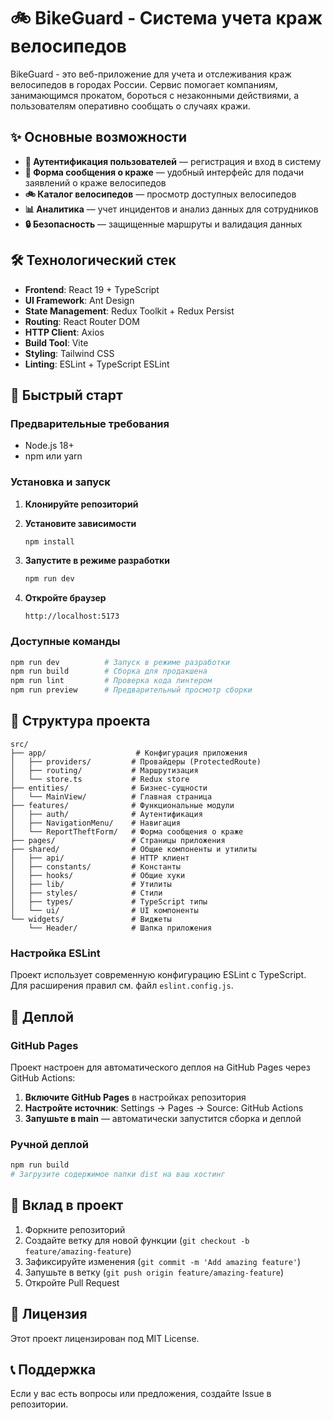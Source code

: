 # 🚲 BikeGuard - Система учета краж велосипедов

BikeGuard - это веб-приложение для учета и отслеживания краж велосипедов в городах России. Сервис помогает компаниям, занимающимся прокатом, бороться с незаконными действиями, а пользователям оперативно сообщать о случаях кражи.

## ✨ Основные возможности

- **🔐 Аутентификация пользователей** — регистрация и вход в систему
- **📝 Форма сообщения о краже** — удобный интерфейс для подачи заявлений о краже велосипедов
- **🚲 Каталог велосипедов** — просмотр доступных велосипедов
- **📊 Аналитика** — учет инцидентов и анализ данных для сотрудников
- **🔒 Безопасность** — защищенные маршруты и валидация данных

## 🛠 Технологический стек

- **Frontend**: React 19 + TypeScript
- **UI Framework**: Ant Design
- **State Management**: Redux Toolkit + Redux Persist
- **Routing**: React Router DOM
- **HTTP Client**: Axios
- **Build Tool**: Vite
- **Styling**: Tailwind CSS
- **Linting**: ESLint + TypeScript ESLint

## 🚀 Быстрый старт

### Предварительные требования

- Node.js 18+ 
- npm или yarn

### Установка и запуск

1. **Клонируйте репозиторий**

2. **Установите зависимости**
   ```bash
   npm install
   ```

3. **Запустите в режиме разработки**
   ```bash
   npm run dev
   ```

4. **Откройте браузер**
   ```
   http://localhost:5173
   ```

### Доступные команды

```bash
npm run dev          # Запуск в режиме разработки
npm run build        # Сборка для продакшена
npm run lint         # Проверка кода линтером
npm run preview      # Предварительный просмотр сборки
```

## 📁 Структура проекта

```
src/
├── app/                    # Конфигурация приложения
│   ├── providers/         # Провайдеры (ProtectedRoute)
│   ├── routing/           # Маршрутизация
│   └── store.ts           # Redux store
├── entities/              # Бизнес-сущности
│   └── MainView/          # Главная страница
├── features/              # Функциональные модули
│   ├── auth/              # Аутентификация
│   ├── NavigationMenu/    # Навигация
│   └── ReportTheftForm/   # Форма сообщения о краже
├── pages/                 # Страницы приложения
├── shared/                # Общие компоненты и утилиты
│   ├── api/               # HTTP клиент
│   ├── constants/         # Константы
│   ├── hooks/             # Общие хуки
│   ├── lib/               # Утилиты
│   ├── styles/            # Стили
│   ├── types/             # TypeScript типы
│   └── ui/                # UI компоненты
└── widgets/               # Виджеты
    └── Header/            # Шапка приложения
```



### Настройка ESLint

Проект использует современную конфигурацию ESLint с TypeScript. Для расширения правил см. файл `eslint.config.js`.

## 🚀 Деплой

### GitHub Pages

Проект настроен для автоматического деплоя на GitHub Pages через GitHub Actions:

1. **Включите GitHub Pages** в настройках репозитория
2. **Настройте источник**: Settings → Pages → Source: GitHub Actions
3. **Запушьте в main** — автоматически запустится сборка и деплой

### Ручной деплой

```bash
npm run build
# Загрузите содержимое папки dist на ваш хостинг
```

## 🤝 Вклад в проект

1. Форкните репозиторий
2. Создайте ветку для новой функции (`git checkout -b feature/amazing-feature`)
3. Зафиксируйте изменения (`git commit -m 'Add amazing feature'`)
4. Запушьте в ветку (`git push origin feature/amazing-feature`)
5. Откройте Pull Request

## 📝 Лицензия

Этот проект лицензирован под MIT License.

## 📞 Поддержка

Если у вас есть вопросы или предложения, создайте Issue в репозитории.
